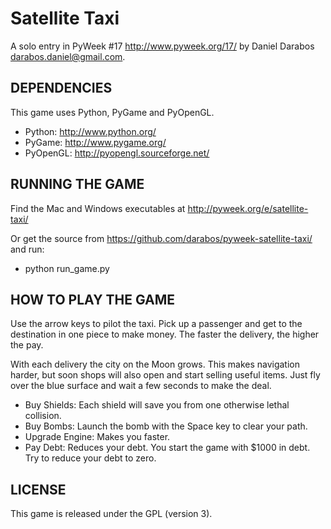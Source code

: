 Satellite Taxi
==============

A solo entry in PyWeek #17  <http://www.pyweek.org/17/>
by Daniel Darabos <darabos.daniel@gmail.com>.



DEPENDENCIES
------------

This game uses Python, PyGame and PyOpenGL.

  - Python:     http://www.python.org/
  - PyGame:     http://www.pygame.org/
  - PyOpenGL:   http://pyopengl.sourceforge.net/



RUNNING THE GAME
----------------

Find the Mac and Windows executables at http://pyweek.org/e/satellite-taxi/

Or get the source from https://github.com/darabos/pyweek-satellite-taxi/ and run:

  - python run_game.py



HOW TO PLAY THE GAME
--------------------

Use the arrow keys to pilot the taxi. Pick up a passenger and get to the
destination in one piece to make money. The faster the delivery, the higher
the pay.

With each delivery the city on the Moon grows. This makes navigation harder,
but soon shops will also open and start selling useful items. Just fly over
the blue surface and wait a few seconds to make the deal.

  - Buy Shields:     Each shield will save you from one otherwise lethal
                     collision.
  - Buy Bombs:       Launch the bomb with the Space key to clear your path.
  - Upgrade Engine:  Makes you faster.
  - Pay Debt:        Reduces your debt. You start the game with $1000 in debt.
                     Try to reduce your debt to zero.



LICENSE
-------

This game is released under the GPL (version 3).
